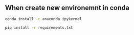 ## When create new environemnt in conda

```bash
conda install -c anaconda ipykernel
```

```bash
pip install -r requirements.txt
```
